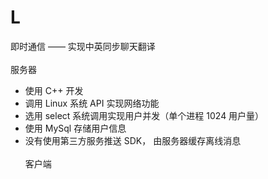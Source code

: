 L
=
即时通信 —— 实现中英同步聊天翻译<br><br>
服务器<br>
* 使用 C++ 开发<br>
* 调用 Linux 系统 API 实现网络功能<br>
* 选用 select 系统调用实现用户并发（单个进程 1024 用户量）<br>
* 使用 MySql 存储用户信息<br>
* 没有使用第三方服务推送 SDK， 由服务器缓存离线消息<br> <br>
客户端<br>
